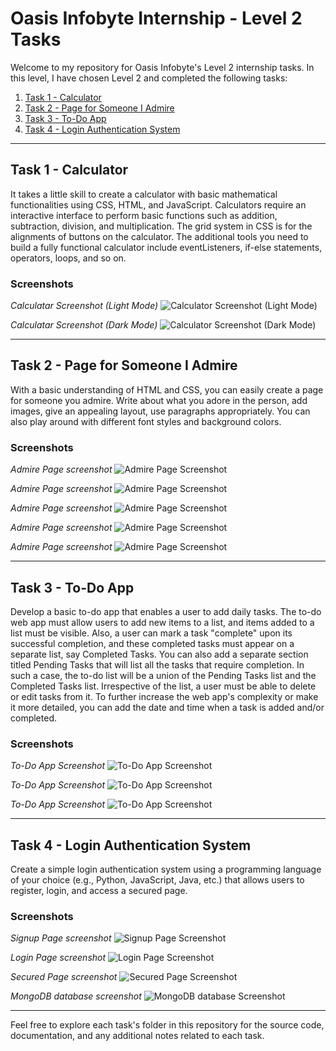 # Oasis Infobyte Internship - Level 2 Tasks

Welcome to my repository for Oasis Infobyte's Level 2 internship tasks. In this level, I have chosen Level 2 and completed the following tasks:

1. [Task 1 - Calculator](https://github.com/patilmanas04/OIBSIP/tree/main/Level%202/TASK%201)
2. [Task 2 - Page for Someone I Admire](https://github.com/patilmanas04/OIBSIP/tree/main/Level%202/TASK%202)
3. [Task 3 - To-Do App](https://github.com/patilmanas04/OIBSIP/tree/main/Level%202/TASK%203)
4. [Task 4 - Login Authentication System](https://github.com/patilmanas04/OIBSIP/tree/main/Level%202/TASK%204)

---

## Task 1 - Calculator

It takes a little skill to create a calculator with basic mathematical functionalities using CSS, HTML, and JavaScript. Calculators require an interactive interface to perform basic functions such as addition, subtraction, division, and multiplication. The grid system in CSS is for the alignments of buttons on the calculator. The additional tools you need to build a fully functional calculator include eventListeners, if-else statements, operators, loops, and so on.

### Screenshots

*Calculatar Screenshot (Light Mode)*
![Calculator Screenshot (Light Mode)](screenshots/task1ss1.png)

*Calculatar Screenshot (Dark Mode)*
![Calculator Screenshot (Dark Mode)](screenshots/task1ss2.png)

---

## Task 2 - Page for Someone I Admire

With a basic understanding of HTML and CSS, you can easily create a page for someone you admire. Write about what you adore in the person, add images, give an appealing layout, use paragraphs appropriately. You can also play around with different font styles and background colors.

### Screenshots

*Admire Page screenshot*
![Admire Page Screenshot](screenshots/task2ss1.png)

*Admire Page screenshot*
![Admire Page Screenshot](screenshots/task2ss2.png)

*Admire Page screenshot*
![Admire Page Screenshot](screenshots/task2ss3.png)

*Admire Page screenshot*
![Admire Page Screenshot](screenshots/task2ss4.png)

*Admire Page screenshot*
![Admire Page Screenshot](screenshots/task2ss5.png)

---

## Task 3 - To-Do App

Develop a basic to-do app that enables a user to add daily tasks. The to-do web app must allow users to add new items to a list, and items added to a list must be visible. Also, a user can mark a task "complete" upon its successful completion, and these completed tasks must appear on a separate list, say Completed Tasks. You can also add a separate section titled Pending Tasks that will list all the tasks that require completion. In such a case, the to-do list will be a union of the Pending Tasks list and the Completed Tasks list. Irrespective of the list, a user must be able to delete or edit tasks from it. To further increase the web app's complexity or make it more detailed, you can add the date and time when a task is added and/or completed.

### Screenshots

*To-Do App Screenshot*
![To-Do App Screenshot](screenshots/task3ss1.png)

*To-Do App Screenshot*
![To-Do App Screenshot](screenshots/task3ss2.png)

*To-Do App Screenshot*
![To-Do App Screenshot](screenshots/task3ss3.png)

---

## Task 4 - Login Authentication System

Create a simple login authentication system using a programming language of your choice (e.g., Python, JavaScript, Java, etc.) that allows users to register, login, and access a secured page.

### Screenshots

*Signup Page screenshot*
![Signup Page Screenshot](screenshots/task4ss1.png)

*Login Page screenshot*
![Login Page Screenshot](screenshots/task4ss2.png)

*Secured Page screenshot*
![Secured Page Screenshot](screenshots/task4ss3.png)

*MongoDB database screenshot*
![MongoDB database Screenshot](screenshots/task4ss4.png)


---

Feel free to explore each task's folder in this repository for the source code, documentation, and any additional notes related to each task.

